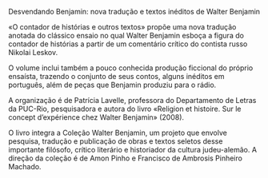 Desvendando Benjamin: nova tradução e textos inéditos de Walter Benjamin

«O contador de histórias e outros textos» propõe uma nova tradução anotada do clássico ensaio no qual Walter Benjamin esboça a figura do contador de histórias a partir de um comentário crítico do contista russo Nikolai Leskov.

  O volume inclui também a pouco conhecida produção ficcional do próprio ensaísta, trazendo o conjunto de seus contos, alguns inéditos em português, além de peças que Benjamin produziu para o rádio.

A organização é de Patrícia Lavelle, professora do Departamento de Letras da PUC-Rio, pesquisadora e autora do livro «Religion et histoire. Sur le concept d’expérience chez Walter Benjamin» (2008).

O livro integra a Coleção Walter Benjamin, um projeto que envolve pesquisa, tradução e publicação de obras e textos seletos desse importante filósofo, crítico literário e historiador da cultura judeu-alemão. A direção da coleção é de Amon Pinho e Francisco de Ambrosis Pinheiro Machado.
